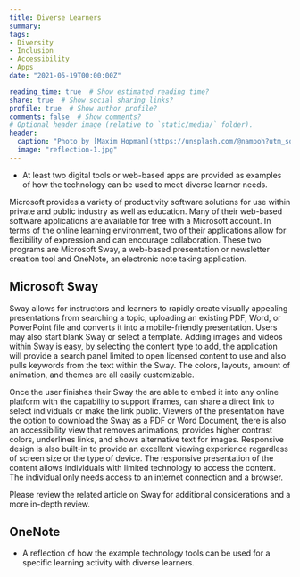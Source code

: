 ```yaml
---
title: Diverse Learners
summary: 
tags:
- Diversity
- Inclusion
- Accessibility
- Apps
date: "2021-05-19T00:00:00Z"

reading_time: true  # Show estimated reading time?
share: true  # Show social sharing links?
profile: true  # Show author profile?
comments: false  # Show comments?
# Optional header image (relative to `static/media/` folder).
header:
  caption: "Photo by [Maxim Hopman](https://unsplash.com/@nampoh?utm_source=unsplash&amp;utm_medium=referral&amp;utm_content=creditCopyText) on [Unsplash](https://unsplash.com/s/photos/education-future?utm_source=unsplash&amp;utm_medium=referral&amp;utm_content=creditCopyText)"
  image: "reflection-1.jpg"
---
```


* At least two digital tools or web-based apps are provided as examples of how the technology can be used to meet diverse learner needs.

Microsoft provides a variety of productivity software solutions for use within private and public industry as well as education. Many of their web-based software applications are available for free with a Microsoft account. In terms of the online learning environment, two of their applications allow for flexibility of expression and can encourage collaboration. These two programs are Microsoft Sway, a web-based presentation or newsletter creation tool and OneNote, an electronic note taking application.

## Microsoft Sway

Sway allows for instructors and learners to rapidly create visually appealing presentations from searching a topic, uploading an existing PDF, Word, or PowerPoint file and converts it into a mobile-friendly presentation. Users may also start blank Sway or select a template. Adding images and videos within Sway is easy, by selecting the content type to add, the application will provide a search panel limited to open licensed content to use and also pulls keywords from the text within the Sway. The colors, layouts, amount of animation, and themes are all easily customizable.

Once the user finishes their Sway the are able to embed it into any online platform with the capability to support iframes, can share a direct link to select individuals or make the link public. Viewers of the presentation have the option to download the Sway as a PDF or Word Document, there is also an accessibility view that removes animations, provides higher contrast colors, underlines links, and shows alternative text for images. Responsive design is also built-in to provide an excellent viewing experience regardless of screen size or the type of device. The responsive presentation of the content allows individuals with limited technology to access the content. The individual only needs access to an internet connection and a browser.

Please review the related article on Sway for additional considerations and a more in-depth review.

## OneNote



* A reflection of how the example technology tools can be used for a specific learning activity with diverse learners.


